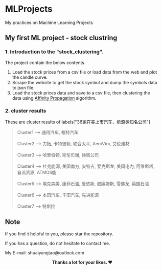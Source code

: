 # MLProjects
My practices on Machine Learning Projects

## My first ML project - stock clustring
### 1. Introduction to the "stock_clustering".
The project contain the below contents.
1. Load the stock prices from a csv file or load data from the web and plot the candle curve.
2. Scrape the website to get the stock symbol and dump the symbols data to json file.
3. Load the stock prices data and save to a csv file, then clustering the data using [Affinity Propagation](https://scikit-learn.org/stable/modules/generated/sklearn.cluster.AffinityPropagation.html) algorithm.
### 2. cluster results 
These are cluster results of labels["36家在美上市汽车、能源类知名公司"]
>Cluster1	-->	通用汽车, 福特汽车 </br>
><br>Cluster2	-->	力拓, 卡特彼勒, 联合太平, AeroViro, 艾伦建材</br>
><br>Cluster3	-->	哈里伯顿, 斯伦贝谢, 赫佩公司</br>
><br>Cluster4	-->	杜克能源, 美国南方, 安特吉, 爱克斯龙, 美国电力, 阿维斯塔, 自流资源, ATMOS能</br>
><br>Cluster5	-->	埃克森美, 康菲石油, 爱依斯, 威廉姆斯, 雪佛龙, 英国石油</br>
><br>Cluster6	-->	本田汽车, 丰田汽车, 先进能源</br>
><br>Cluster7	-->	特斯拉</br>

## Note
<p>If you find it helpful to you, please star the repository.</p>
<p>If you has a question, do not hesitate to contact me.</p>
<p>My E-mail: shuaiyangtao@outlook.com</p>
<p align="center"><b>Thanks a lot for your likes. ❤️</b></p>